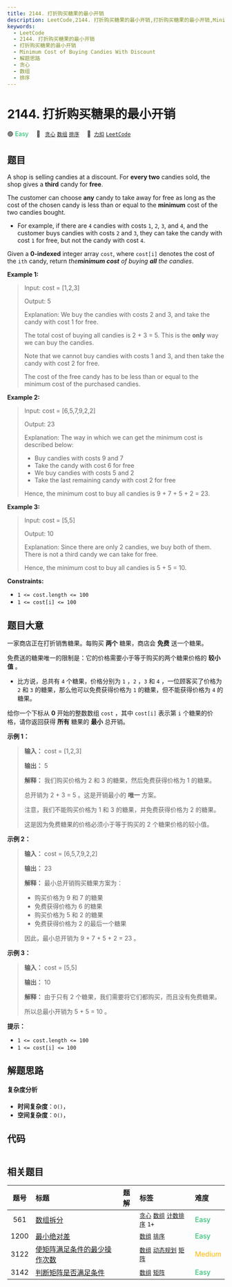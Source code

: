 ```yaml
---
title: 2144. 打折购买糖果的最小开销
description: LeetCode,2144. 打折购买糖果的最小开销,打折购买糖果的最小开销,Minimum Cost of Buying Candies With Discount,解题思路,贪心,数组,排序
keywords:
  - LeetCode
  - 2144. 打折购买糖果的最小开销
  - 打折购买糖果的最小开销
  - Minimum Cost of Buying Candies With Discount
  - 解题思路
  - 贪心
  - 数组
  - 排序
---
```


# 2144. 打折购买糖果的最小开销

🟢 <font color=#15bd66>Easy</font>&emsp; 🔖&ensp; [`贪心`](/tag/greedy.md) [`数组`](/tag/array.md) [`排序`](/tag/sorting.md)&emsp; 🔗&ensp;[`力扣`](https://leetcode.cn/problems/minimum-cost-of-buying-candies-with-discount) [`LeetCode`](https://leetcode.com/problems/minimum-cost-of-buying-candies-with-discount)

## 题目

A shop is selling candies at a discount. For **every two** candies sold, the
shop gives a **third** candy for **free**.

The customer can choose **any** candy to take away for free as long as the
cost of the chosen candy is less than or equal to the **minimum** cost of the
two candies bought.

  * For example, if there are `4` candies with costs `1`, `2`, `3`, and `4`, and the customer buys candies with costs `2` and `3`, they can take the candy with cost `1` for free, but not the candy with cost `4`.

Given a **0-indexed** integer array `cost`, where `cost[i]` denotes the cost
of the `ith` candy, return _the**minimum cost** of buying **all** the
candies_.



**Example 1:**

> Input: cost = [1,2,3]
> 
> Output: 5
> 
> Explanation: We buy the candies with costs 2 and 3, and take the candy with cost 1 for free.
> 
> The total cost of buying all candies is 2 + 3 = 5. This is the **only** way we can buy the candies.
> 
> Note that we cannot buy candies with costs 1 and 3, and then take the candy with cost 2 for free.
> 
> The cost of the free candy has to be less than or equal to the minimum cost of the purchased candies.

**Example 2:**

> Input: cost = [6,5,7,9,2,2]
> 
> Output: 23
> 
> Explanation: The way in which we can get the minimum cost is described below:
> - Buy candies with costs 9 and 7
> - Take the candy with cost 6 for free
> - We buy candies with costs 5 and 2
> - Take the last remaining candy with cost 2 for free
> 
> Hence, the minimum cost to buy all candies is 9 + 7 + 5 + 2 = 23.

**Example 3:**

> Input: cost = [5,5]
> 
> Output: 10
> 
> Explanation: Since there are only 2 candies, we buy both of them. There is not a third candy we can take for free.
> 
> Hence, the minimum cost to buy all candies is 5 + 5 = 10.

**Constraints:**

  * `1 <= cost.length <= 100`
  * `1 <= cost[i] <= 100`


## 题目大意

一家商店正在打折销售糖果。每购买 **两个**  糖果，商店会 **免费**  送一个糖果。

免费送的糖果唯一的限制是：它的价格需要小于等于购买的两个糖果价格的 **较小值**  。

  * 比方说，总共有 `4` 个糖果，价格分别为 `1` ，`2` ，`3` 和 `4` ，一位顾客买了价格为 `2` 和 `3` 的糖果，那么他可以免费获得价格为 `1` 的糖果，但不能获得价格为 `4` 的糖果。

给你一个下标从 **0**  开始的整数数组 `cost` ，其中 `cost[i]` 表示第 `i` 个糖果的价格，请你返回获得 **所有**  糖果的
**最小**  总开销。



**示例 1：**

> 
> 
> 
> 
> 
> **输入：** cost = [1,2,3]
> 
> **输出：** 5
> 
> **解释：** 我们购买价格为 2 和 3 的糖果，然后免费获得价格为 1 的糖果。
> 
> 总开销为 2 + 3 = 5 。这是开销最小的 **唯一**  方案。
> 
> 注意，我们不能购买价格为 1 和 3 的糖果，并免费获得价格为 2 的糖果。
> 
> 这是因为免费糖果的价格必须小于等于购买的 2 个糖果价格的较小值。
> 
> 

**示例 2：**

> 
> 
> 
> 
> 
> **输入：** cost = [6,5,7,9,2,2]
> 
> **输出：** 23
> 
> **解释：** 最小总开销购买糖果方案为：
> - 购买价格为 9 和 7 的糖果
> - 免费获得价格为 6 的糖果
> - 购买价格为 5 和 2 的糖果
> - 免费获得价格为 2 的最后一个糖果
> 
> 因此，最小总开销为 9 + 7 + 5 + 2 = 23 。
> 
> 

**示例 3：**

> 
> 
> 
> 
> 
> **输入：** cost = [5,5]
> 
> **输出：** 10
> 
> **解释：** 由于只有 2 个糖果，我们需要将它们都购买，而且没有免费糖果。
> 
> 所以总最小开销为 5 + 5 = 10 。
> 
> 



**提示：**

  * `1 <= cost.length <= 100`
  * `1 <= cost[i] <= 100`


## 解题思路

#### 复杂度分析

- **时间复杂度**：`O()`，
- **空间复杂度**：`O()`，

## 代码

```javascript

```

## 相关题目

<!-- prettier-ignore -->
| 题号 | 标题 | 题解 | 标签 | 难度 |
| :------: | :------ | :------: | :------ | :------ |
| 561 | [数组拆分](https://leetcode.com/problems/array-partition) |  |  [`贪心`](/tag/greedy.md) [`数组`](/tag/array.md) [`计数排序`](/tag/counting-sort.md) `1+` | <font color=#15bd66>Easy</font> |
| 1200 | [最小绝对差](https://leetcode.com/problems/minimum-absolute-difference) |  |  [`数组`](/tag/array.md) [`排序`](/tag/sorting.md) | <font color=#15bd66>Easy</font> |
| 3122 | [使矩阵满足条件的最少操作次数](https://leetcode.com/problems/minimum-number-of-operations-to-satisfy-conditions) |  |  [`数组`](/tag/array.md) [`动态规划`](/tag/dynamic-programming.md) [`矩阵`](/tag/matrix.md) | <font color=#ffb800>Medium</font> |
| 3142 | [判断矩阵是否满足条件](https://leetcode.com/problems/check-if-grid-satisfies-conditions) |  |  [`数组`](/tag/array.md) [`矩阵`](/tag/matrix.md) | <font color=#15bd66>Easy</font> |